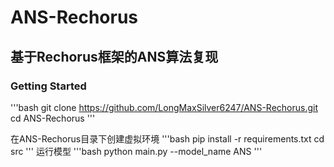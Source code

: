 # ANS-Rechorus
## 基于Rechorus框架的ANS算法复现
### Getting Started
  '''bash
  git clone https://github.com/LongMaxSilver6247/ANS-Rechorus.git
  cd ANS-Rechorus
  '''

在ANS-Rechorus目录下创建虚拟环境
  '''bash
  pip install -r requirements.txt
  cd src
  '''
运行模型
    '''bash
    python main.py --model_name ANS
    '''
